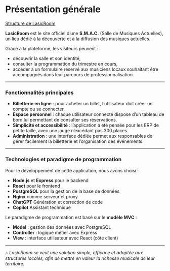 # Présentation générale  

[Structure de LasicRoom](./structure_générale.md)  

**LasicRoom** est le site officiel d’une **S.M.A.C.** (Salle de Musiques Actuelles), un lieu dédié à la découverte et à la diffusion des musiques actuelles.  

Grâce à la plateforme, les visiteurs peuvent :  
- découvrir la salle et son identité,  
- consulter la programmation du trimestre en cours,  
- accéder à un formulaire réservé aux musiciens locaux souhaitant être accompagnés dans leur parcours de professionnalisation.  

---

### Fonctionnalités principales  

- **Billetterie en ligne** : pour acheter un billet, l’utilisateur doit créer un compte ou se connecter.  
- **Espace personnel** : chaque utilisateur connecté dispose d’un tableau de bord lui permettant de consulter ses réservations.  
- **Simplicité et accessibilité** : l’application a été pensée pour les ERP de petite taille, avec une jauge n’excédant pas 300 places.  
- **Administration** : une interface dédiée permet aux responsables de gérer facilement la billetterie et l’organisation des événements.  

---

### Technologies et paradigme de programmation

Pour le développement de cette application, nous avons choisi :  
- **Node.js** et **Express** pour le backend  
- **React** pour le frontend  
- **PostgreSQL** pour la gestion de la base de données  
- **Nginx** comme serveur et proxy  
- **ChatGPT** Génération et correction de code
- **Copilot** Assistant technique

Le paradigme de programmation est basé sur le **modèle MVC** :  
- **Model** : gestion des données avec PostgreSQL  
- **Controller** : logique métier avec Express  
- **View** : interface utilisateur avec React (côté client)  

---

🎶 *LasicRoom se veut une solution simple, efficace et adaptée aux structures locales, afin de mettre en valeur la richesse musicale de leur territoire.*

